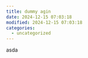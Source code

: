 ```yaml
---
title: dummy agin
date: 2024-12-15 07:03:18
modified: 2024-12-15 07:03:18
categories:
  - uncategorized
---
```



<!-- wp:paragraph -->
<p>asda</p>
<!-- /wp:paragraph -->